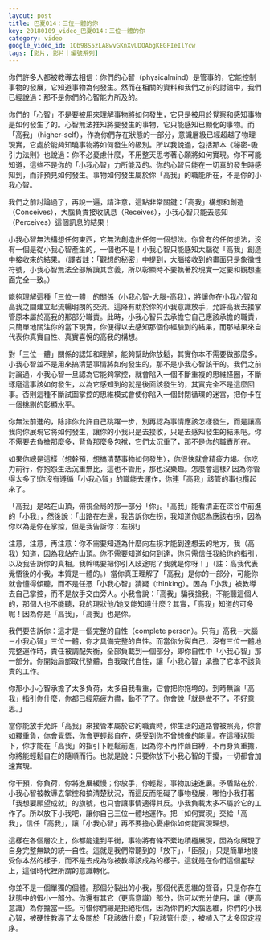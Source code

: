 ```yaml
---
layout: post
title: 巴夏014：三位一體的你
key: 20180109_video_巴夏014：三位一體的你
category: video
google_video_id: 1Ob98S5zLA8wvGKnXvUDQAbgKEGFIeIlYcw
tags: [影片, 影片｜編號系列]
---
```



你們許多人都被教導去相信：你們的心智（physicalmind）是管事的，它能控制事物的發展，它知道事物為何發生。然而在相關的資料和我們之前的討論中，我們已經說過：那不是你們的心智能力所及的。

你們的「心智」不是要被用來理解事物將如何發生，它只是被用於覺察和感知事物是如何發生了的。心智無法推知將要發生的事物，它只能感知已顯化的事物。而「高我」（higher-self），作為你們存在狀態的一部分，意識層級已經超越了物理現實，它處於能夠知曉事物將如何發生的級別。所以我說過，包括那本《秘密-吸引力法則》也說過：你不必憂慮什麼，不用整天思考著心願將如何實現。你不可能知道，這些不是你的「小我心智」力所能及的。你的心智只能在一切真的發生時感知到，而非預見如何發生。事物如何發生屬於你「高我」的職能所在，不是你的小我心智。

我們之前討論過了，再說一遍，請注意，這點非常關鍵：「高我」構想和創造（Conceives），大腦負責接收訊息（Receives），小我心智只能去感知（Perceives）這個訊息的結果！

小我心智無法構想任何東西，它無法創造出任何一個想法。你曾有的任何想法，沒有一個是從小我心智產生的，一個也不是！小我心智只能感知大腦從「高我」創造中接收來的結果。（譯者註：「觀想的秘密」中提到，大腦接收到的畫面只是象徵性符號，小我心智無法全部解讀其含義，所以彰顯時不要執著於現實一定要和觀想畫面完全一致。）

能夠理解這種「三位一體」的關係（小我心智-大腦-高我），將讓你在小我心智和高我之間建立起流暢明朗的交流。這降有助於你的小我意識放手，允許高我去接掌管原本屬於高我的那部分職責。此時，小我心智只去承擔它自己應該承擔的職責，只簡單地關注你的當下現實，你便得以去感知那個你經驗到的結果，而那結果來自代表你真實自性、真實喜悅的高我的構想。

對「三位一體」關係的認知和理解，能夠幫助你放鬆，其實你本不需要做那麼多。小我心智並不是用來搞清楚事情將如何發生的，那不是小我心智該干的。我們之前討論過，小我心智一旦認為它能夠掌控，就會陷入一個不斷重複的思維怪圈，不斷琢磨這事該如何發生，以為它感知到的就是後面該發生的，其實完全不是這麼回事。否則這種不斷試圖掌控的思維模式會使你陷入一個封閉循環的迷宮，把你卡在一個挑剔的彰顯水平。

你無法前進的，除非你允許自己跳躍一步，別再認為事情應該怎樣發生，而是讓高我向你展現它將如何發生，讓你的小我只是去接收，只是去感知發生的結果吧。你不需要去負擔那麼多，背負那麼多包袱，它們太沉重了，那不是你的職責所在。

如果你總是這樣（想幹預，想搞清楚事物如何發生），你很快就會精疲力竭。你吃力前行，你抱怨生活沉重無比，這也不管用，那也沒樂趣。怎麼會這樣? 因為你管得太多了!你沒有遵循「小我心智」的職能去運作，你連「高我」該管的事也攬起來了。

「高我」是站在山頂，俯視全局的那一部分「你」。「高我」能看清正在深谷中前進的「小我」，然後說：「出路在左邊，我告訴你左拐，我知道你認為應該右拐，因為你以為是你在掌控，但是我告訴你：左拐!」

注意，注意，再注意：你不需要知道為什麼向左拐才能到達想去的地方，我（高我）知道，因為我站在山頂。你不需要知道如何到達，你只需信任我給你的指引，以及我告訴你的真相。我幹嗎要把你引入歧途呢？我就是你呀！」（註：高我代表覺悟後的小我，本質是一體的。）當你真正理解了「高我」是你的一部分，可能你就會懂得傾聽，而不是任憑「小我心智」猜疑（thinking）。因為「小我」被教導去自己掌控，而不是放手交由旁人。小我會說：「高我」騙我搶我，不能聽這個人的，那個人也不能聽，我的現狀他/她又能知道什麼？其實，「高我」知道的可多呢！因為你是「高我」，「高我」也是你。

我們要告訴你：這才是一個完整的自性（complete person）。只有」高我－大腦－小我心智」三位一體，你才具備完整的自性。而當你分裂自己，沒有三位一體地完整運作時，責任被調配失衡，全部負載到一個部分，即你自性中「小我心智」那一部分。你開始局部取代整體，自我取代自性，讓「小我心智」承擔了它本不該負責的工作。

你那小小心智承擔了太多負荷，太多自我看重，它會把你拖垮的。到時無論「高我」指引你什麼，你都已經筋疲力盡，動不了了。你會說「就是做不了，不好意思。」

當你能放手允許「高我」來接管本屬於它的職責時，你生活的道路會被照亮，你會如釋重負，你會覺悟，你會更輕鬆自在，感受到你不曾想像的能量。在這種狀態下，你才能在「高我」的指引下輕鬆前進，因為你不再作繭自縛，不再身負重擔，你將能輕鬆自在的隨順而行。也就是說：只要你放下小我心智的干擾，一切都會加速實現。

你干預，你負荷，你將進展緩慢；你放手，你輕鬆，事物加速進展。矛盾點在於，小我心智被教導去掌控和搞清楚狀況，而這反而阻礙了事物發展，哪怕小我打著「我想要願望成就」的旗號，也只會讓事情適得其反。小我負載太多不屬於它的工作了。所以放下小我吧，讓你自己三位一體地運作。把「如何實現」交給「高我」，信任「高我」，讓「小我心智」再不要擔心憂慮你如何能實現理想。

這樣在各個層次上，你都能達到平衡，事物將有條不紊地積極展現，因為你展現了自身完整無缺的統一自性。這就是我們常聽到的「放下」，「臣服」，只是簡單地接受你本然的樣子，而不是去成為你被教導該成為的樣子。這就是在你們這個星球上，這個時代裡所謂的意識轉化。

你並不是一個單獨的個體。那個分裂出的小我，那個代表思維的聲音，只是你存在狀態中的很小一部分。你還有其它（更高意識）部分，你可以充分使用，讓（更高意識）為你擔當一些。可惜你們總是拒絕相信，因為你們的大腦思維，你們的小我心智，被硬性教導了太多關於「我該做什麼」「我該管什麼」，被植入了太多固定程序。
